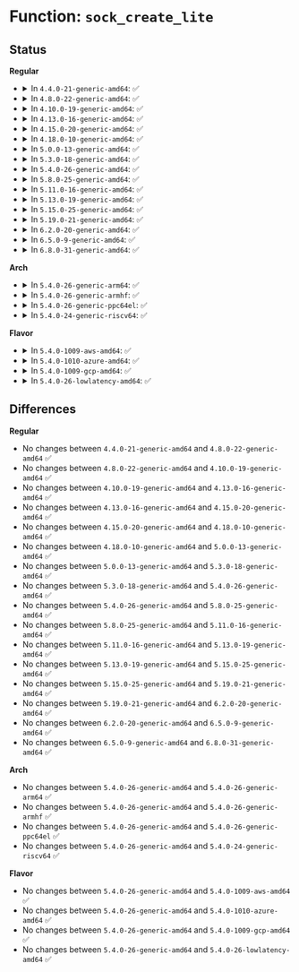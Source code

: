 # Function: <code>sock_create_lite</code>

## Status
<b>Regular</b>
<ul>
<li>
<details>
<summary>In <code>4.4.0-21-generic-amd64</code>: ✅</summary>

```c
int sock_create_lite(int family, int type, int protocol, struct socket * * res)
```

```json
{
  "name": "sock_create_lite",
  "collision_type": "Unique Global",
  "inline_type": "No",
  "funcs": [
    {
      "addr": 18446744071586172608,
      "name": "sock_create_lite",
      "external": true,
      "loc": "net/socket.c:961",
      "file": "net/socket.c",
      "inline": "seen, unknown",
      "caller_inline": [],
      "caller_func": [
        "net/netlink/af_netlink.c:__netlink_kernel_create"
      ]
    }
  ],
  "symbols": [
    {
      "addr": 18446744071586172608,
      "name": "sock_create_lite",
      "section": ".text",
      "bind": "STB_GLOBAL",
      "size": 137
    }
  ]
}
```
</details>
</li>
<li>
<details>
<summary>In <code>4.8.0-22-generic-amd64</code>: ✅</summary>

```c
int sock_create_lite(int family, int type, int protocol, struct socket * * res)
```

```json
{
  "name": "sock_create_lite",
  "collision_type": "Unique Global",
  "inline_type": "No",
  "funcs": [
    {
      "addr": 18446744071586593616,
      "name": "sock_create_lite",
      "external": true,
      "loc": "net/socket.c:958",
      "file": "net/socket.c",
      "inline": "seen, unknown",
      "caller_inline": [],
      "caller_func": [
        "net/netlink/af_netlink.c:__netlink_kernel_create"
      ]
    }
  ],
  "symbols": [
    {
      "addr": 18446744071586593616,
      "name": "sock_create_lite",
      "section": ".text",
      "bind": "STB_GLOBAL",
      "size": 137
    }
  ]
}
```
</details>
</li>
<li>
<details>
<summary>In <code>4.10.0-19-generic-amd64</code>: ✅</summary>

```c
int sock_create_lite(int family, int type, int protocol, struct socket * * res)
```

```json
{
  "name": "sock_create_lite",
  "collision_type": "Unique Global",
  "inline_type": "No",
  "funcs": [
    {
      "addr": 18446744071586777984,
      "name": "sock_create_lite",
      "external": true,
      "loc": "net/socket.c:1001",
      "file": "net/socket.c",
      "inline": "seen, unknown",
      "caller_inline": [],
      "caller_func": [
        "net/netlink/af_netlink.c:__netlink_kernel_create"
      ]
    }
  ],
  "symbols": [
    {
      "addr": 18446744071586777984,
      "name": "sock_create_lite",
      "section": ".text",
      "bind": "STB_GLOBAL",
      "size": 137
    }
  ]
}
```
</details>
</li>
<li>
<details>
<summary>In <code>4.13.0-16-generic-amd64</code>: ✅</summary>

```c
int sock_create_lite(int family, int type, int protocol, struct socket * * res)
```

```json
{
  "name": "sock_create_lite",
  "collision_type": "Unique Global",
  "inline_type": "No",
  "funcs": [
    {
      "addr": 18446744071586899104,
      "name": "sock_create_lite",
      "external": true,
      "loc": "net/socket.c:1050",
      "file": "net/socket.c",
      "inline": "seen, unknown",
      "caller_inline": [],
      "caller_func": [
        "net/socket.c:kernel_accept",
        "net/netlink/af_netlink.c:__netlink_kernel_create"
      ]
    }
  ],
  "symbols": [
    {
      "addr": 18446744071586899104,
      "name": "sock_create_lite",
      "section": ".text",
      "bind": "STB_GLOBAL",
      "size": 137
    }
  ]
}
```
</details>
</li>
<li>
<details>
<summary>In <code>4.15.0-20-generic-amd64</code>: ✅</summary>

```c
int sock_create_lite(int family, int type, int protocol, struct socket * * res)
```

```json
{
  "name": "sock_create_lite",
  "collision_type": "Unique Global",
  "inline_type": "No",
  "funcs": [
    {
      "addr": 18446744071587390832,
      "name": "sock_create_lite",
      "external": true,
      "loc": "net/socket.c:1069",
      "file": "net/socket.c",
      "inline": "seen, unknown",
      "caller_inline": [],
      "caller_func": [
        "net/socket.c:kernel_accept",
        "net/netlink/af_netlink.c:__netlink_kernel_create"
      ]
    }
  ],
  "symbols": [
    {
      "addr": 18446744071587390832,
      "name": "sock_create_lite",
      "section": ".text",
      "bind": "STB_GLOBAL",
      "size": 137
    }
  ]
}
```
</details>
</li>
<li>
<details>
<summary>In <code>4.18.0-10-generic-amd64</code>: ✅</summary>

```c
int sock_create_lite(int family, int type, int protocol, struct socket * * res)
```

```json
{
  "name": "sock_create_lite",
  "collision_type": "Unique Global",
  "inline_type": "No",
  "funcs": [
    {
      "addr": 18446744071587691680,
      "name": "sock_create_lite",
      "external": true,
      "loc": "net/socket.c:1102",
      "file": "net/socket.c",
      "inline": "seen, unknown",
      "caller_inline": [],
      "caller_func": [
        "net/socket.c:kernel_accept",
        "net/netlink/af_netlink.c:__netlink_kernel_create"
      ]
    }
  ],
  "symbols": [
    {
      "addr": 18446744071587691680,
      "name": "sock_create_lite",
      "section": ".text",
      "bind": "STB_GLOBAL",
      "size": 140
    }
  ]
}
```
</details>
</li>
<li>
<details>
<summary>In <code>5.0.0-13-generic-amd64</code>: ✅</summary>

```c
int sock_create_lite(int family, int type, int protocol, struct socket * * res)
```

```json
{
  "name": "sock_create_lite",
  "collision_type": "Unique Global",
  "inline_type": "No",
  "funcs": [
    {
      "addr": 18446744071587825776,
      "name": "sock_create_lite",
      "external": true,
      "loc": "net/socket.c:1080",
      "file": "net/socket.c",
      "inline": "seen, unknown",
      "caller_inline": [],
      "caller_func": [
        "net/socket.c:kernel_accept",
        "net/netlink/af_netlink.c:__netlink_kernel_create"
      ]
    }
  ],
  "symbols": [
    {
      "addr": 18446744071587825776,
      "name": "sock_create_lite",
      "section": ".text",
      "bind": "STB_GLOBAL",
      "size": 140
    }
  ]
}
```
</details>
</li>
<li>
<details>
<summary>In <code>5.3.0-18-generic-amd64</code>: ✅</summary>

```c
int sock_create_lite(int family, int type, int protocol, struct socket * * res)
```

```json
{
  "name": "sock_create_lite",
  "collision_type": "Unique Global",
  "inline_type": "No",
  "funcs": [
    {
      "addr": 18446744071588128624,
      "name": "sock_create_lite",
      "external": true,
      "loc": "net/socket.c:1208",
      "file": "net/socket.c",
      "inline": "seen, unknown",
      "caller_inline": [],
      "caller_func": [
        "net/socket.c:kernel_accept",
        "net/netlink/af_netlink.c:__netlink_kernel_create"
      ]
    }
  ],
  "symbols": [
    {
      "addr": 18446744071588128624,
      "name": "sock_create_lite",
      "section": ".text",
      "bind": "STB_GLOBAL",
      "size": 142
    }
  ]
}
```
</details>
</li>
<li>
<details>
<summary>In <code>5.4.0-26-generic-amd64</code>: ✅</summary>

```c
int sock_create_lite(int family, int type, int protocol, struct socket * * res)
```

```json
{
  "name": "sock_create_lite",
  "collision_type": "Unique Global",
  "inline_type": "No",
  "funcs": [
    {
      "addr": 18446744071588333760,
      "name": "sock_create_lite",
      "external": true,
      "loc": "net/socket.c:1208",
      "file": "net/socket.c",
      "inline": "seen, unknown",
      "caller_inline": [],
      "caller_func": [
        "net/socket.c:kernel_accept",
        "net/netlink/af_netlink.c:__netlink_kernel_create"
      ]
    }
  ],
  "symbols": [
    {
      "addr": 18446744071588333760,
      "name": "sock_create_lite",
      "section": ".text",
      "bind": "STB_GLOBAL",
      "size": 142
    }
  ]
}
```
</details>
</li>
<li>
<details>
<summary>In <code>5.8.0-25-generic-amd64</code>: ✅</summary>

```c
int sock_create_lite(int family, int type, int protocol, struct socket * * res)
```

```json
{
  "name": "sock_create_lite",
  "collision_type": "Unique Global",
  "inline_type": "No",
  "funcs": [
    {
      "addr": 18446744071589193264,
      "name": "sock_create_lite",
      "external": true,
      "loc": "net/socket.c:1218",
      "file": "net/socket.c",
      "inline": "seen, unknown",
      "caller_inline": [],
      "caller_func": [
        "net/socket.c:kernel_accept",
        "net/netlink/af_netlink.c:__netlink_kernel_create"
      ]
    }
  ],
  "symbols": [
    {
      "addr": 18446744071589193264,
      "name": "sock_create_lite",
      "section": ".text",
      "bind": "STB_GLOBAL",
      "size": 142
    }
  ]
}
```
</details>
</li>
<li>
<details>
<summary>In <code>5.11.0-16-generic-amd64</code>: ✅</summary>

```c
int sock_create_lite(int family, int type, int protocol, struct socket * * res)
```

```json
{
  "name": "sock_create_lite",
  "collision_type": "Unique Global",
  "inline_type": "No",
  "funcs": [
    {
      "addr": 18446744071589191792,
      "name": "sock_create_lite",
      "external": true,
      "loc": "net/socket.c:1196",
      "file": "net/socket.c",
      "inline": "seen, unknown",
      "caller_inline": [],
      "caller_func": [
        "net/socket.c:kernel_accept",
        "net/netlink/af_netlink.c:__netlink_kernel_create"
      ]
    }
  ],
  "symbols": [
    {
      "addr": 18446744071589191792,
      "name": "sock_create_lite",
      "section": ".text",
      "bind": "STB_GLOBAL",
      "size": 142
    }
  ]
}
```
</details>
</li>
<li>
<details>
<summary>In <code>5.13.0-19-generic-amd64</code>: ✅</summary>

```c
int sock_create_lite(int family, int type, int protocol, struct socket * * res)
```

```json
{
  "name": "sock_create_lite",
  "collision_type": "Unique Global",
  "inline_type": "No",
  "funcs": [
    {
      "addr": 18446744071589085312,
      "name": "sock_create_lite",
      "external": true,
      "loc": "net/socket.c:1187",
      "file": "net/socket.c",
      "inline": "seen, unknown",
      "caller_inline": [],
      "caller_func": [
        "net/socket.c:kernel_accept",
        "net/netlink/af_netlink.c:__netlink_kernel_create"
      ]
    }
  ],
  "symbols": [
    {
      "addr": 18446744071589085312,
      "name": "sock_create_lite",
      "section": ".text",
      "bind": "STB_GLOBAL",
      "size": 142
    }
  ]
}
```
</details>
</li>
<li>
<details>
<summary>In <code>5.15.0-25-generic-amd64</code>: ✅</summary>

```c
int sock_create_lite(int family, int type, int protocol, struct socket * * res)
```

```json
{
  "name": "sock_create_lite",
  "collision_type": "Unique Global",
  "inline_type": "No",
  "funcs": [
    {
      "addr": 18446744071589802784,
      "name": "sock_create_lite",
      "external": true,
      "loc": "net/socket.c:1257",
      "file": "net/socket.c",
      "inline": "seen, unknown",
      "caller_inline": [],
      "caller_func": [
        "net/socket.c:kernel_accept",
        "net/netlink/af_netlink.c:__netlink_kernel_create"
      ]
    }
  ],
  "symbols": [
    {
      "addr": 18446744071589802784,
      "name": "sock_create_lite",
      "section": ".text",
      "bind": "STB_GLOBAL",
      "size": 142
    }
  ]
}
```
</details>
</li>
<li>
<details>
<summary>In <code>5.19.0-21-generic-amd64</code>: ✅</summary>

```c
int sock_create_lite(int family, int type, int protocol, struct socket * * res)
```

```json
{
  "name": "sock_create_lite",
  "collision_type": "Unique Global",
  "inline_type": "No",
  "funcs": [
    {
      "addr": 18446744071591321056,
      "name": "sock_create_lite",
      "external": true,
      "loc": "net/socket.c:1305",
      "file": "net/socket.c",
      "inline": "seen, unknown",
      "caller_inline": [],
      "caller_func": [
        "net/socket.c:kernel_accept",
        "net/netlink/af_netlink.c:__netlink_kernel_create"
      ]
    }
  ],
  "symbols": [
    {
      "addr": 18446744071591321056,
      "name": "sock_create_lite",
      "section": ".text",
      "bind": "STB_GLOBAL",
      "size": 154
    }
  ]
}
```
</details>
</li>
<li>
<details>
<summary>In <code>6.2.0-20-generic-amd64</code>: ✅</summary>

```c
int sock_create_lite(int family, int type, int protocol, struct socket * * res)
```

```json
{
  "name": "sock_create_lite",
  "collision_type": "Unique Global",
  "inline_type": "No",
  "funcs": [
    {
      "addr": 18446744071593074672,
      "name": "sock_create_lite",
      "external": true,
      "loc": "net/socket.c:1310",
      "file": "net/socket.c",
      "inline": "seen, unknown",
      "caller_inline": [],
      "caller_func": [
        "net/socket.c:kernel_accept",
        "net/netlink/af_netlink.c:__netlink_kernel_create"
      ]
    }
  ],
  "symbols": [
    {
      "addr": 18446744071593074672,
      "name": "sock_create_lite",
      "section": ".text",
      "bind": "STB_GLOBAL",
      "size": 154
    }
  ]
}
```
</details>
</li>
<li>
<details>
<summary>In <code>6.5.0-9-generic-amd64</code>: ✅</summary>

```c
int sock_create_lite(int family, int type, int protocol, struct socket * * res)
```

```json
{
  "name": "sock_create_lite",
  "collision_type": "Unique Global",
  "inline_type": "No",
  "funcs": [
    {
      "addr": 18446744071593526176,
      "name": "sock_create_lite",
      "external": true,
      "loc": "net/socket.c:1338",
      "file": "net/socket.c",
      "inline": "seen, unknown",
      "caller_inline": [],
      "caller_func": [
        "net/socket.c:kernel_accept",
        "net/netlink/af_netlink.c:__netlink_kernel_create"
      ]
    }
  ],
  "symbols": [
    {
      "addr": 18446744071593526176,
      "name": "sock_create_lite",
      "section": ".text",
      "bind": "STB_GLOBAL",
      "size": 154
    }
  ]
}
```
</details>
</li>
<li>
<details>
<summary>In <code>6.8.0-31-generic-amd64</code>: ✅</summary>

```c
int sock_create_lite(int family, int type, int protocol, struct socket * * res)
```

```json
{
  "name": "sock_create_lite",
  "collision_type": "Unique Global",
  "inline_type": "No",
  "funcs": [
    {
      "addr": 18446744071594297600,
      "name": "sock_create_lite",
      "external": true,
      "loc": "net/socket.c:1360",
      "file": "net/socket.c",
      "inline": "seen, unknown",
      "caller_inline": [],
      "caller_func": [
        "net/socket.c:kernel_accept",
        "net/netlink/af_netlink.c:__netlink_kernel_create"
      ]
    }
  ],
  "symbols": [
    {
      "addr": 18446744071594297600,
      "name": "sock_create_lite",
      "section": ".text",
      "bind": "STB_GLOBAL",
      "size": 154
    }
  ]
}
```
</details>
</li>
</ul>
<b>Arch</b>
<ul>
<li>
<details>
<summary>In <code>5.4.0-26-generic-arm64</code>: ✅</summary>

```c
int sock_create_lite(int family, int type, int protocol, struct socket * * res)
```

```json
{
  "name": "sock_create_lite",
  "collision_type": "Unique Global",
  "inline_type": "No",
  "funcs": [
    {
      "addr": 18446603336501827472,
      "name": "sock_create_lite",
      "external": true,
      "loc": "net/socket.c:1208",
      "file": "net/socket.c",
      "inline": "seen, unknown",
      "caller_inline": [],
      "caller_func": [
        "net/socket.c:kernel_accept",
        "net/netlink/af_netlink.c:__netlink_kernel_create"
      ]
    }
  ],
  "symbols": [
    {
      "addr": 18446603336501827472,
      "name": "sock_create_lite",
      "section": ".text",
      "bind": "STB_GLOBAL",
      "size": 176
    }
  ]
}
```
</details>
</li>
<li>
<details>
<summary>In <code>5.4.0-26-generic-armhf</code>: ✅</summary>

```c
int sock_create_lite(int family, int type, int protocol, struct socket * * res)
```

```json
{
  "name": "sock_create_lite",
  "collision_type": "Unique Global",
  "inline_type": "No",
  "funcs": [
    {
      "addr": 3234609004,
      "name": "sock_create_lite",
      "external": true,
      "loc": "net/socket.c:1208",
      "file": "net/socket.c",
      "inline": "seen, unknown",
      "caller_inline": [],
      "caller_func": [
        "net/socket.c:kernel_accept",
        "net/netlink/af_netlink.c:__netlink_kernel_create"
      ]
    }
  ],
  "symbols": [
    {
      "addr": 3234609004,
      "name": "sock_create_lite",
      "section": ".text",
      "bind": "STB_GLOBAL",
      "size": 152
    }
  ]
}
```
</details>
</li>
<li>
<details>
<summary>In <code>5.4.0-26-generic-ppc64el</code>: ✅</summary>

```c
int sock_create_lite(int family, int type, int protocol, struct socket * * res)
```

```json
{
  "name": "sock_create_lite",
  "collision_type": "Unique Global",
  "inline_type": "No",
  "funcs": [
    {
      "addr": 13835058055295229296,
      "name": "sock_create_lite",
      "external": true,
      "loc": "net/socket.c:1208",
      "file": "net/socket.c",
      "inline": "seen, unknown",
      "caller_inline": [],
      "caller_func": [
        "net/socket.c:kernel_accept",
        "net/netlink/af_netlink.c:__netlink_kernel_create"
      ]
    }
  ],
  "symbols": [
    {
      "addr": 13835058055295229296,
      "name": "sock_create_lite",
      "section": ".text",
      "bind": "STB_GLOBAL",
      "size": 220
    }
  ]
}
```
</details>
</li>
<li>
<details>
<summary>In <code>5.4.0-24-generic-riscv64</code>: ✅</summary>

```c
int sock_create_lite(int family, int type, int protocol, struct socket * * res)
```

```json
{
  "name": "sock_create_lite",
  "collision_type": "Unique Global",
  "inline_type": "No",
  "funcs": [
    {
      "addr": 18446743936278173850,
      "name": "sock_create_lite",
      "external": true,
      "loc": "net/socket.c:1208",
      "file": "net/socket.c",
      "inline": "seen, unknown",
      "caller_inline": [],
      "caller_func": [
        "net/socket.c:kernel_accept",
        "net/netlink/af_netlink.c:__netlink_kernel_create"
      ]
    }
  ],
  "symbols": [
    {
      "addr": 18446743936278173850,
      "name": "sock_create_lite",
      "section": ".text",
      "bind": "STB_GLOBAL",
      "size": 142
    }
  ]
}
```
</details>
</li>
</ul>
<b>Flavor</b>
<ul>
<li>
<details>
<summary>In <code>5.4.0-1009-aws-amd64</code>: ✅</summary>

```c
int sock_create_lite(int family, int type, int protocol, struct socket * * res)
```

```json
{
  "name": "sock_create_lite",
  "collision_type": "Unique Global",
  "inline_type": "No",
  "funcs": [
    {
      "addr": 18446744071587940544,
      "name": "sock_create_lite",
      "external": true,
      "loc": "net/socket.c:1208",
      "file": "net/socket.c",
      "inline": "seen, unknown",
      "caller_inline": [],
      "caller_func": [
        "net/socket.c:kernel_accept",
        "net/netlink/af_netlink.c:__netlink_kernel_create"
      ]
    }
  ],
  "symbols": [
    {
      "addr": 18446744071587940544,
      "name": "sock_create_lite",
      "section": ".text",
      "bind": "STB_GLOBAL",
      "size": 142
    }
  ]
}
```
</details>
</li>
<li>
<details>
<summary>In <code>5.4.0-1010-azure-amd64</code>: ✅</summary>

```c
int sock_create_lite(int family, int type, int protocol, struct socket * * res)
```

```json
{
  "name": "sock_create_lite",
  "collision_type": "Unique Global",
  "inline_type": "No",
  "funcs": [
    {
      "addr": 18446744071587653648,
      "name": "sock_create_lite",
      "external": true,
      "loc": "net/socket.c:1208",
      "file": "net/socket.c",
      "inline": "seen, unknown",
      "caller_inline": [],
      "caller_func": [
        "net/socket.c:kernel_accept",
        "net/netlink/af_netlink.c:__netlink_kernel_create"
      ]
    }
  ],
  "symbols": [
    {
      "addr": 18446744071587653648,
      "name": "sock_create_lite",
      "section": ".text",
      "bind": "STB_GLOBAL",
      "size": 142
    }
  ]
}
```
</details>
</li>
<li>
<details>
<summary>In <code>5.4.0-1009-gcp-amd64</code>: ✅</summary>

```c
int sock_create_lite(int family, int type, int protocol, struct socket * * res)
```

```json
{
  "name": "sock_create_lite",
  "collision_type": "Unique Global",
  "inline_type": "No",
  "funcs": [
    {
      "addr": 18446744071588272320,
      "name": "sock_create_lite",
      "external": true,
      "loc": "net/socket.c:1208",
      "file": "net/socket.c",
      "inline": "seen, unknown",
      "caller_inline": [],
      "caller_func": [
        "net/socket.c:kernel_accept",
        "net/netlink/af_netlink.c:__netlink_kernel_create"
      ]
    }
  ],
  "symbols": [
    {
      "addr": 18446744071588272320,
      "name": "sock_create_lite",
      "section": ".text",
      "bind": "STB_GLOBAL",
      "size": 142
    }
  ]
}
```
</details>
</li>
<li>
<details>
<summary>In <code>5.4.0-26-lowlatency-amd64</code>: ✅</summary>

```c
int sock_create_lite(int family, int type, int protocol, struct socket * * res)
```

```json
{
  "name": "sock_create_lite",
  "collision_type": "Unique Global",
  "inline_type": "No",
  "funcs": [
    {
      "addr": 18446744071588407616,
      "name": "sock_create_lite",
      "external": true,
      "loc": "net/socket.c:1208",
      "file": "net/socket.c",
      "inline": "seen, unknown",
      "caller_inline": [],
      "caller_func": [
        "net/socket.c:kernel_accept",
        "net/netlink/af_netlink.c:__netlink_kernel_create"
      ]
    }
  ],
  "symbols": [
    {
      "addr": 18446744071588407616,
      "name": "sock_create_lite",
      "section": ".text",
      "bind": "STB_GLOBAL",
      "size": 142
    }
  ]
}
```
</details>
</li>
</ul>

## Differences
<b>Regular</b>
<ul>
<li>
No changes between <code>4.4.0-21-generic-amd64</code> and <code>4.8.0-22-generic-amd64</code> ✅
</li>
<li>
No changes between <code>4.8.0-22-generic-amd64</code> and <code>4.10.0-19-generic-amd64</code> ✅
</li>
<li>
No changes between <code>4.10.0-19-generic-amd64</code> and <code>4.13.0-16-generic-amd64</code> ✅
</li>
<li>
No changes between <code>4.13.0-16-generic-amd64</code> and <code>4.15.0-20-generic-amd64</code> ✅
</li>
<li>
No changes between <code>4.15.0-20-generic-amd64</code> and <code>4.18.0-10-generic-amd64</code> ✅
</li>
<li>
No changes between <code>4.18.0-10-generic-amd64</code> and <code>5.0.0-13-generic-amd64</code> ✅
</li>
<li>
No changes between <code>5.0.0-13-generic-amd64</code> and <code>5.3.0-18-generic-amd64</code> ✅
</li>
<li>
No changes between <code>5.3.0-18-generic-amd64</code> and <code>5.4.0-26-generic-amd64</code> ✅
</li>
<li>
No changes between <code>5.4.0-26-generic-amd64</code> and <code>5.8.0-25-generic-amd64</code> ✅
</li>
<li>
No changes between <code>5.8.0-25-generic-amd64</code> and <code>5.11.0-16-generic-amd64</code> ✅
</li>
<li>
No changes between <code>5.11.0-16-generic-amd64</code> and <code>5.13.0-19-generic-amd64</code> ✅
</li>
<li>
No changes between <code>5.13.0-19-generic-amd64</code> and <code>5.15.0-25-generic-amd64</code> ✅
</li>
<li>
No changes between <code>5.15.0-25-generic-amd64</code> and <code>5.19.0-21-generic-amd64</code> ✅
</li>
<li>
No changes between <code>5.19.0-21-generic-amd64</code> and <code>6.2.0-20-generic-amd64</code> ✅
</li>
<li>
No changes between <code>6.2.0-20-generic-amd64</code> and <code>6.5.0-9-generic-amd64</code> ✅
</li>
<li>
No changes between <code>6.5.0-9-generic-amd64</code> and <code>6.8.0-31-generic-amd64</code> ✅
</li>
</ul>
<b>Arch</b>
<ul>
<li>
No changes between <code>5.4.0-26-generic-amd64</code> and <code>5.4.0-26-generic-arm64</code> ✅
</li>
<li>
No changes between <code>5.4.0-26-generic-amd64</code> and <code>5.4.0-26-generic-armhf</code> ✅
</li>
<li>
No changes between <code>5.4.0-26-generic-amd64</code> and <code>5.4.0-26-generic-ppc64el</code> ✅
</li>
<li>
No changes between <code>5.4.0-26-generic-amd64</code> and <code>5.4.0-24-generic-riscv64</code> ✅
</li>
</ul>
<b>Flavor</b>
<ul>
<li>
No changes between <code>5.4.0-26-generic-amd64</code> and <code>5.4.0-1009-aws-amd64</code> ✅
</li>
<li>
No changes between <code>5.4.0-26-generic-amd64</code> and <code>5.4.0-1010-azure-amd64</code> ✅
</li>
<li>
No changes between <code>5.4.0-26-generic-amd64</code> and <code>5.4.0-1009-gcp-amd64</code> ✅
</li>
<li>
No changes between <code>5.4.0-26-generic-amd64</code> and <code>5.4.0-26-lowlatency-amd64</code> ✅
</li>
</ul>
